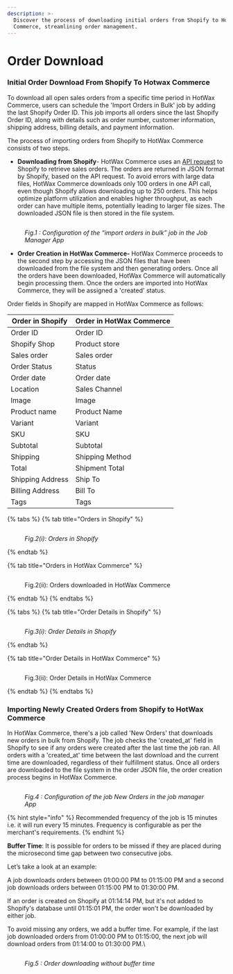 ```yaml
---
description: >-
  Discover the process of downloading initial orders from Shopify to HotWax
  Commerce, streamlining order management.
---
```


# Order Download

### Initial Order Download From Shopify To Hotwax Commerce

To download all open sales orders from a specific time period in HotWax Commerce, users can schedule the 'Import Orders in Bulk' job by adding the last Shopify Order ID. This job imports all orders since the last Shopify Order ID, along with details such as order number, customer information, shipping address, billing details, and payment information.

The process of importing orders from Shopify to HotWax Commerce consists of two steps.

* **Downloading from Shopify**- HotWax Commerce uses an [API request](https://shopify.dev/docs/api/admin-rest/2022-10/resources/order#get-orders?status=any) to Shopify to retrieve sales orders. The orders are returned in JSON format by Shopify, based on the API request. To avoid errors with large data files, HotWax Commerce downloads only 100 orders in one API call, even though Shopify allows downloading up to 250 orders. This helps optimize platform utilization and enables higher throughput, as each order can have multiple items, potentially leading to larger file sizes. The downloaded JSON file is then stored in the file system.

<figure><img src="../.gitbook/assets/Import Orders in Bulk.png" alt=""><figcaption><p><em>Fig.1 : Configuration of the “import orders in bulk” job in the Job Manager App</em></p></figcaption></figure>

* **Order Creation in HotWax Commerce-** HotWax Commerce proceeds to the second step by accessing the JSON files that have been downloaded from the file system and then generating orders. Once all the orders have been downloaded, HotWax Commerce will automatically begin processing them. Once the orders are imported into HotWax Commerce, they will be assigned a 'created' status.

Order fields in Shopify are mapped in HotWax Commerce as follows:

| Order in Shopify | Order in HotWax Commerce |
| ---------------- | ------------------------ |
| Order ID         | Order ID                 |
| Shopify Shop     | Product store            |
| Sales order      | Sales order              |
| Order Status     | Status                   |
| Order date       | Order date               |
| Location         | Sales Channel            |
| Image            | Image                    |
| Product name     | Product Name             |
| Variant          | Variant                  |
| SKU              | SKU                      |
| Subtotal         | Subtotal                 |
| Shipping         | Shipping Method          |
| Total            | Shipment Total           |
| Shipping Address | Ship To                  |
| Billing Address  | Bill To                  |
| Tags             | Tags                     |

{% tabs %}
{% tab title="Orders in Shopify" %}
<figure><img src="../.gitbook/assets/Orders in Shopify (1).png" alt=""><figcaption><p><em>Fig.2(i): Orders in Shopify</em></p></figcaption></figure>
{% endtab %}

{% tab title="Orders in HotWax Commerce" %}
<figure><img src="../.gitbook/assets/Orders in HC (1).png" alt=""><figcaption><p>Fig.2(ii): Orders downloaded in HotWax Commerce</p></figcaption></figure>
{% endtab %}
{% endtabs %}

{% tabs %}
{% tab title="Order Details in Shopify" %}
<figure><img src="../.gitbook/assets/Order Details- Shopify.png" alt=""><figcaption><p><em>Fig.3(i): Order Details in Shopify</em></p></figcaption></figure>
{% endtab %}

{% tab title="Order Details in HotWax Commerce" %}
<figure><img src="broken-reference" alt=""><figcaption><p>Fig.3(ii): Order Details in HotWax Commerce</p></figcaption></figure>
{% endtab %}
{% endtabs %}

### Importing Newly Created Orders from Shopify to HotWax Commerce

In HotWax Commerce, there's a job called 'New Orders' that downloads new orders in bulk from Shopify. The job checks the 'created\_at' field in Shopify to see if any orders were created after the last time the job ran. All orders with a 'created\_at' time between the last download and the current time are downloaded, regardless of their fulfillment status. Once all orders are downloaded to the file system in the order JSON file, the order creation process begins in HotWax Commerce.

<figure><img src="../.gitbook/assets/New Orders.png" alt=""><figcaption><p><em>Fig.4 : Configuration of the job New Orders in the job manager App</em></p></figcaption></figure>

{% hint style="info" %}
Recommended frequency of the job is 15 minutes i.e. it will run every 15 minutes. Frequency is configurable as per the merchant's requirements.
{% endhint %}

**Buffer Time**: It is possible for orders to be missed if they are placed during the microsecond time gap between two consecutive jobs.

Let’s take a look at an example:

A job downloads orders between 01:00:00 PM to 01:15:00 PM and a second job downloads orders between 01:15:00 PM to 01:30:00 PM.

If an order is created on Shopify at 01:14:14 PM, but it's not added to Shopify's database until 01:15:01 PM, the order won't be downloaded by either job.

To avoid missing any orders, we add a buffer time. For example, if the last job downloaded orders from 01:00:00 PM to 01:15:00, the next job will download orders from 01:14:00 to 01:30:00 PM.\\

<figure><img src="../.gitbook/assets/Buffer Time.png" alt=""><figcaption><p><em>Fig.5 : Order downloading without buffer time</em></p></figcaption></figure>
